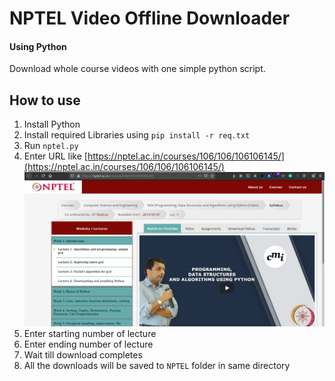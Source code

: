 # NPTEL Video Offline Downloader
#### Using Python

Download whole course videos with one simple python script.

## How to use
1. Install Python
2. Install required Libraries using `pip install -r req.txt`
3. Run `nptel.py`
4. Enter URL like [https://nptel.ac.in/courses/106/106/106106145/](https://nptel.ac.in/courses/106/106/106106145/)
![Screenshot](./Screenshots/NPTELPage.png)
5. Enter starting number of lecture
6. Enter ending number of lecture
7. Wait till download completes
8. All the downloads will be saved to `NPTEL` folder in same directory